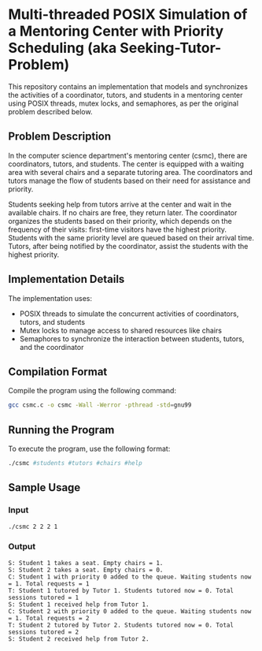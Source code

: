 # Multi-threaded POSIX Simulation of a Mentoring Center with Priority Scheduling (aka Seeking-Tutor-Problem)

This repository contains an implementation that models and synchronizes the activities of a coordinator, tutors, and students in a mentoring center using POSIX threads, mutex locks, and semaphores, as per the original problem described below.

## Problem Description

In the computer science department's mentoring center (csmc), there are coordinators, tutors, and students. The center is equipped with a waiting area with several chairs and a separate tutoring area. The coordinators and tutors manage the flow of students based on their need for assistance and priority.

Students seeking help from tutors arrive at the center and wait in the available chairs. If no chairs are free, they return later. The coordinator organizes the students based on their priority, which depends on the frequency of their visits: first-time visitors have the highest priority. Students with the same priority level are queued based on their arrival time. Tutors, after being notified by the coordinator, assist the students with the highest priority.

## Implementation Details

The implementation uses:

- POSIX threads to simulate the concurrent activities of coordinators, tutors, and students
- Mutex locks to manage access to shared resources like chairs
- Semaphores to synchronize the interaction between students, tutors, and the coordinator

## Compilation Format

Compile the program using the following command:

```bash
gcc csmc.c -o csmc -Wall -Werror -pthread -std=gnu99
```

## Running the Program

To execute the program, use the following format:

```bash
./csmc #students #tutors #chairs #help
```

## Sample Usage

### Input

```bash
./csmc 2 2 2 1
```

### Output

````
S: Student 1 takes a seat. Empty chairs = 1.  
S: Student 2 takes a seat. Empty chairs = 0.  
C: Student 1 with priority 0 added to the queue. Waiting students now = 1. Total requests = 1  
T: Student 1 tutored by Tutor 1. Students tutored now = 0. Total sessions tutored = 1  
S: Student 1 received help from Tutor 1.  
C: Student 2 with priority 0 added to the queue. Waiting students now = 1. Total requests = 2  
T: Student 2 tutored by Tutor 2. Students tutored now = 0. Total sessions tutored = 2  
S: Student 2 received help from Tutor 2.
````
